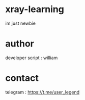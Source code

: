 # xray-learning
im just newbie
# author
developer script : william
# contact
telegram : https://t.me/user_legend
